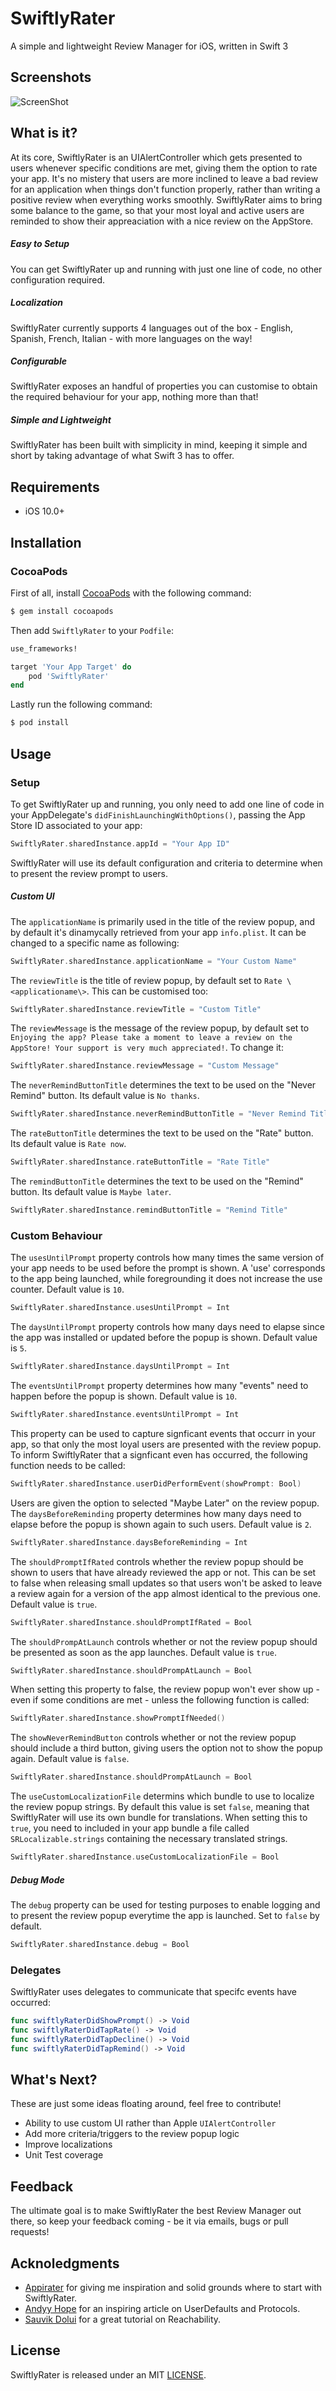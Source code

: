 # SwiftlyRater
A simple and lightweight Review Manager for iOS, written in Swift 3

## Screenshots

![ScreenShot](Example/Screenshots/screenshot.png)

## What is it?

At its core, SwiftlyRater is an UIAlertController which gets presented to users whenever specific conditions are met, giving them the option to rate your app. It's no mistery that users are more inclined to leave a bad review for an application when things don't function properly, rather than writing a positive review when everything works smoothly. SwiftlyRater aims to bring some balance to the game, so that your most loyal and active users are reminded to show their appreaciation with a nice review on the AppStore.

##### Easy to Setup

You can get SwiftlyRater up and running with just one line of code, no other configuration required.

##### Localization

SwiftlyRater currently supports 4 languages out of the box - English, Spanish, French, Italian - with more languages on the way!

##### Configurable

SwiftlyRater exposes an handful of properties you can customise to obtain the required behaviour for your app, nothing more than that!

##### Simple and Lightweight

SwiftlyRater has been built with simplicity in mind, keeping it simple and short by taking advantage of what Swift 3 has to offer. 

## Requirements

- iOS 10.0+

## Installation

### CocoaPods

First of all, install [CocoaPods](http://cocoapods.org) with the following command:

```bash
$ gem install cocoapods
```

Then add `SwiftlyRater` to your `Podfile`:

```ruby
use_frameworks!

target 'Your App Target' do
	pod 'SwiftlyRater'
end
```

Lastly run the following command:

```bash
$ pod install
```

## Usage

### Setup

To get SwiftlyRater up and running, you only need to add one line of code in your AppDelegate's `didFinishLaunchingWithOptions()`, passing the App Store ID associated to your app:

```swift
SwiftlyRater.sharedInstance.appId = "Your App ID"
```

SwiftlyRater will use its default configuration and criteria to determine when to present the review prompt to users.

##### Custom UI

The `applicationName` is primarily used in the title of the review popup, and by default it's dinamycally retrieved from your app `info.plist`. It can be changed to a specific name as following:

```swift
SwiftlyRater.sharedInstance.applicationName = "Your Custom Name"
```

The `reviewTitle` is the title of review popup, by default set to `Rate \<applicationame\>`. This can be customised too:

```swift
SwiftlyRater.sharedInstance.reviewTitle = "Custom Title"
```

The `reviewMessage` is the message of the review popup, by default set to `Enjoying the app? Please take a moment to leave a review on the AppStore! Your support is very much appreciated!`. To change it:

```swift
SwiftlyRater.sharedInstance.reviewMessage = "Custom Message"
```

The `neverRemindButtonTitle` determines the text to be used on the "Never Remind" button. Its default value is `No thanks`.

```swift
SwiftlyRater.sharedInstance.neverRemindButtonTitle = "Never Remind Title"
```

The `rateButtonTitle` determines the text to be used on the "Rate" button. Its default value is `Rate now`.

```swift
SwiftlyRater.sharedInstance.rateButtonTitle = "Rate Title"
```

The `remindButtonTitle` determines the text to be used on the "Remind" button. Its default value is `Maybe later`.

```swift
SwiftlyRater.sharedInstance.remindButtonTitle = "Remind Title"
```

### Custom Behaviour

The `usesUntilPrompt` property controls how many times the same version of your app needs to be used before the prompt is shown. A 'use' corresponds to the app being launched, while foregrounding it does not increase the use counter. Default value is `10`.

```swift
SwiftlyRater.sharedInstance.usesUntilPrompt = Int
```

The `daysUntilPrompt` property controls how many days need to elapse since the app was installed or updated before the popup is shown. Default value is `5`.

```swift
SwiftlyRater.sharedInstance.daysUntilPrompt = Int
```

The `eventsUntilPrompt` property determines how many "events" need to happen before the popup is shown. Default value is `10`.

```swift
SwiftlyRater.sharedInstance.eventsUntilPrompt = Int
```

This property can be used to capture signficant events that occurr in your app, so that only the most loyal users are presented with the review popup.
To inform SwiftlyRater that a signficant even has occurred, the following function needs to be called:

```swift
SwiftlyRater.sharedInstance.userDidPerformEvent(showPrompt: Bool)
```

Users are given the option to selected "Maybe Later" on the review popup. The `daysBeforeReminding` property determines how many days need to elapse before the popup is shown again to such users. Default value is `2`.

```swift
SwiftlyRater.sharedInstance.daysBeforeReminding = Int
```

The `shouldPromptIfRated` controls whether the review popup should be shown to users that have already reviewed the app or not. This can be set to false when releasing small updates so that users won't be asked to leave a review again for a version of the app almost identical to the previous one. Default value is `true`.

```swift
SwiftlyRater.sharedInstance.shouldPromptIfRated = Bool
```

The `shouldPrompAtLaunch` controls whether or not the review popup should be presented as soon as the app launches. Default value is `true`.

```swift
SwiftlyRater.sharedInstance.shouldPrompAtLaunch = Bool
```

When setting this property to false, the review popup won't ever show up - even if some conditions are met - unless the following function is called:

```swift
SwiftlyRater.sharedInstance.showPromptIfNeeded()
```

The `showNeverRemindButton` controls whether or not the review popup should include a third button, giving users the option not to show the popup again. Default value is `false`.

```swift
SwiftlyRater.sharedInstance.shouldPrompAtLaunch = Bool
```

The `useCustomLocalizationFile` determins which bundle to use to localize the review popup strings. By default this value is set `false`, meaning that SwiftlyRater will use its own bundle for translations. When setting this to `true`, you need to included in your app bundle a file called `SRLocalizable.strings` containing the necessary translated strings.

```swift
SwiftlyRater.sharedInstance.useCustomLocalizationFile = Bool
```

##### Debug Mode

The `debug` property can be used for testing purposes to enable logging and to present the review popup everytime the app is launched. Set to `false` by default.

```swift
SwiftlyRater.sharedInstance.debug = Bool
```

### Delegates

SwiftlyRater uses delegates to communicate that specifc events have occurred:

```swift
func swiftlyRaterDidShowPrompt() -> Void
func swiftlyRaterDidTapRate() -> Void
func swiftlyRaterDidTapDecline() -> Void
func swiftlyRaterDidTapRemind() -> Void
```

## What's Next?

These are just some ideas floating around, feel free to contribute!

- Ability to use custom UI rather than Apple `UIAlertController`
- Add more criteria/triggers to the review popup logic
- Improve localizations
- Unit Test coverage

## Feedback

The ultimate goal is to make SwiftlyRater the best Review Manager out there, so keep your feedback coming - be it via emails, bugs or pull requests!

## Acknoledgments

- [Appirater](https://github.com/arashpayan/appirater) for giving me inspiration and solid grounds where to start with SwiftlyRater.
- [Andyy Hope](https://medium.com/swift-programming/swift-userdefaults-protocol-4cae08abbf92#.3ujvonwx1) for an inspiring article on UserDefaults and Protocols.
- [Sauvik Dolui](https://medium.com/@sauvik_dolui/network-status-monitoring-on-ios-part-1-9a22276933dc#.ucogr6tft) for a great tutorial on Reachability. 

## License

SwiftlyRater is released under an MIT [LICENSE](https://github.com/gdimaggio/SwiftlyRater/blob/master/LICENSE).
